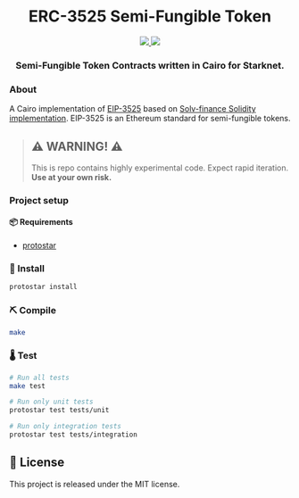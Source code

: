 <div align="center">
  <h1 align="center">ERC-3525 Semi-Fungible Token</h1>
  <p align="center">
    <a href="https://discord.gg/qqkBpmRDFE">
        <img src="https://img.shields.io/badge/Discord-6666FF?style=for-the-badge&logo=discord&logoColor=white">
    </a>
    <a href="https://twitter.com/intent/follow?screen_name=Carbonable_io">
        <img src="https://img.shields.io/badge/Twitter-1DA1F2?style=for-the-badge&logo=twitter&logoColor=white">
    </a>       
  </p>
  <h3 align="center">Semi-Fungible Token Contracts written in Cairo for Starknet.</h3>
</div>

### About

A Cairo implementation of [EIP-3525](https://eips.ethereum.org/EIPS/eip-3525) based on [Solv-finance Solidity implementation](https://github.com/solv-finance/erc-3525). EIP-3525 is an Ethereum standard for semi-fungible tokens.

> ## ⚠️ WARNING! ⚠️
>
> This is repo contains highly experimental code.
> Expect rapid iteration.
> **Use at your own risk.**

### Project setup

#### 📦 Requirements

- [protostar](https://github.com/software-mansion/protostar)

### 🎉 Install

```bash
protostar install
```

### ⛏️ Compile

```bash
make
```

### 🌡️ Test

```bash
# Run all tests
make test

# Run only unit tests
protostar test tests/unit

# Run only integration tests
protostar test tests/integration
```

## 📄 License

This project is released under the MIT license.
